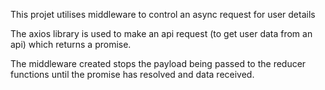 This projet utilises middleware to control an async request for user details 

The axios library is used to make an api request (to get user data from an api) which returns a promise.

The middleware created stops the payload being passed to the reducer functions until the promise has resolved and data received.
